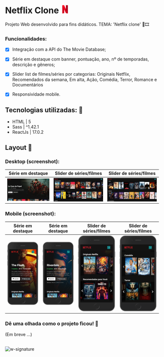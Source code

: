 # Netflix Clone <img src='https://github.com/jfernandesdev/netflix-clone/blob/c59566e9f0deeea6e678279322ccbff91858d514/public/favicon.png' width='27px' />
Projeto Web desenvolvido para fins didáticos. TEMA: 'Netflix clone' 🎥🎞

### Funcionalidades:

- [x] Integração com a API do The Movie Database;
- [x] Série em destaque com banner, pontuação, ano, nº de temporadas, descrição e gêneros;
- [x] Slider list de filmes/séries por categorias: Originais Netflix, Recomendados da semana, Em alta, Ação, Comédia, Terror, Romance e Documentários
- [x] Responsividade mobile.


## Tecnologias utilizadas: 🚀

- HTML | 5
- Sass | ^1.42.1
- ReactJs | 17.0.2

## Layout 🤩

### Desktop (screenshot):
 
|Série em destaque|Slider de séries/filmes|Slider de séries/filmes| 
| --- | --- | --- |
![](https://github.com/jfernandesdev/netflix-clone/blob/c59566e9f0deeea6e678279322ccbff91858d514/public/layout/layout-1.png) | ![](https://github.com/jfernandesdev/netflix-clone/blob/c59566e9f0deeea6e678279322ccbff91858d514/public/layout/layout-2.png) | ![](https://github.com/jfernandesdev/netflix-clone/blob/c59566e9f0deeea6e678279322ccbff91858d514/public/layout/layout-3.png)


### Mobile (screenshot):

|Série em destaque|Série em destaque|Slider de séries/filmes| Slider de séries/filmes| 
| --- | --- | --- | --- |
<img src="https://github.com/jfernandesdev/netflix-clone/blob/c59566e9f0deeea6e678279322ccbff91858d514/public/layout/layout-mobile-1.png" width="250" /> | <img src="https://github.com/jfernandesdev/netflix-clone/blob/c59566e9f0deeea6e678279322ccbff91858d514/public/layout/layout-mobile-4.png" width="250" /> | <img src="https://github.com/jfernandesdev/netflix-clone/blob/c59566e9f0deeea6e678279322ccbff91858d514/public/layout/layout-mobile-2.png" width="250" /> | <img src="https://github.com/jfernandesdev/netflix-clone/blob/c59566e9f0deeea6e678279322ccbff91858d514/public/layout/layout-mobile-3.png" width="250" />  


### Dê uma olhada como o projeto ficou! 👀

(Em breve ...)

<br>

<img src="https://i.ibb.co/n1SbQZw/w-signature.png" alt="w-signature" border="0" width='300px' />
